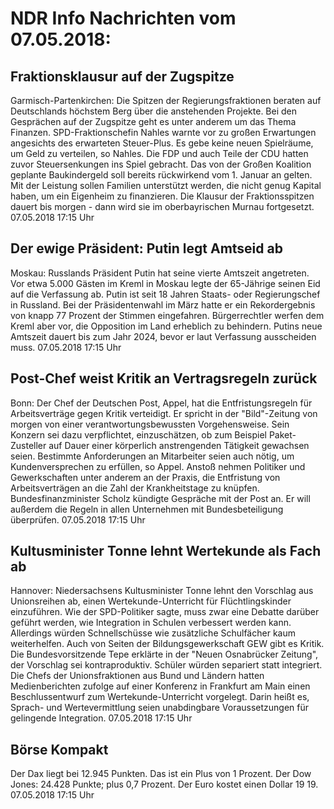 # NDR Info Nachrichten vom 07.05.2018:


## Fraktionsklausur auf der Zugspitze
Garmisch-Partenkirchen: Die Spitzen der Regierungsfraktionen beraten auf Deutschlands höchstem Berg über die anstehenden Projekte. Bei den Gesprächen auf der Zugspitze geht es unter anderem um das Thema Finanzen. SPD-Fraktionschefin Nahles warnte vor zu großen Erwartungen angesichts des erwarteten Steuer-Plus. Es gebe keine neuen Spielräume, um Geld zu verteilen, so Nahles. Die FDP und auch Teile der CDU hatten zuvor Steuersenkungen ins Spiel gebracht. Das von der Großen Koalition geplante Baukindergeld soll bereits rückwirkend vom 1. Januar an gelten. Mit der Leistung sollen Familien unterstützt werden, die nicht genug Kapital haben, um ein Eigenheim zu finanzieren. Die Klausur der Fraktionsspitzen dauert bis morgen - dann wird sie im oberbayrischen Murnau fortgesetzt. 07.05.2018 17:15 Uhr 

## Der ewige Präsident: Putin legt Amtseid ab
Moskau:	Russlands Präsident Putin hat seine vierte Amtszeit angetreten. Vor etwa 5.000 Gästen im Kreml in Moskau legte der 65-Jährige seinen Eid auf die Verfassung ab. Putin ist seit 18 Jahren Staats- oder Regierungschef in Russland. Bei der Präsidentenwahl im März hatte er ein Rekordergebnis von knapp 77 Prozent der Stimmen eingefahren. Bürgerrechtler werfen dem Kreml aber vor, die Opposition im Land erheblich zu behindern. Putins neue Amtszeit dauert bis zum Jahr 2024, bevor er laut Verfassung ausscheiden muss. 07.05.2018 17:15 Uhr 

## Post-Chef weist Kritik an Vertragsregeln zurück
Bonn: Der Chef der Deutschen Post, Appel, hat die Entfristungsregeln für Arbeitsverträge gegen Kritik verteidigt. Er spricht in der "Bild"-Zeitung von morgen von einer verantwortungsbewussten Vorgehensweise. Sein Konzern sei dazu verpflichtet, einzuschätzen, ob zum Beispiel Paket-Zusteller auf Dauer einer körperlich anstrengenden Tätigkeit gewachsen seien. Bestimmte Anforderungen an Mitarbeiter seien auch nötig, um Kundenversprechen zu erfüllen, so Appel. Anstoß nehmen Politiker und Gewerkschaften unter anderem an der Praxis, die Entfristung von Arbeitsverträgen an die Zahl der Krankheitstage zu knüpfen. Bundesfinanzminister Scholz kündigte Gespräche mit der Post an. Er will außerdem die Regeln in allen Unternehmen mit Bundesbeteiligung überprüfen. 07.05.2018 17:15 Uhr 

## Kultusminister Tonne lehnt Wertekunde als Fach ab
Hannover:	Niedersachsens Kultusminister Tonne lehnt den Vorschlag aus Unionsreihen ab, einen Wertekunde-Unterricht für Flüchtlingskinder einzuführen. Wie der SPD-Politiker sagte, muss zwar eine Debatte darüber geführt werden, wie Integration in Schulen verbessert werden kann. Allerdings würden Schnellschüsse wie zusätzliche Schulfächer kaum weiterhelfen. Auch von Seiten der Bildungsgewerkschaft GEW gibt es Kritik. Die Bundesvorsitzende Tepe erklärte in der "Neuen Osnabrücker Zeitung", der Vorschlag sei kontraproduktiv. Schüler würden separiert statt integriert. Die Chefs der Unionsfraktionen aus Bund und Ländern hatten Medienberichten zufolge auf einer Konferenz in Frankfurt am Main einen Beschlussentwurf zum Wertekunde-Unterricht vorgelegt. Darin heißt es, Sprach- und Wertevermittlung seien unabdingbare Voraussetzungen für gelingende Integration. 07.05.2018 17:15 Uhr 

## Börse Kompakt
Der Dax liegt bei 12.945 Punkten. Das ist ein Plus von 1 Prozent. Der Dow Jones: 24.428 Punkte; plus 0,7 Prozent. Der Euro kostet einen Dollar 19 19. 07.05.2018 17:15 Uhr 
